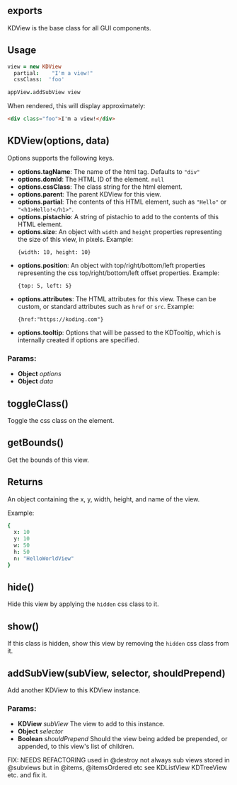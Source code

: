 

<!-- Start /Users/leeolayvar/projects/kdf/src/core/view.coffee -->

## exports

KDView is the base class for all GUI components.

## Usage

```coffee
view = new KDView
  partial:    "I'm a view!"
  cssClass:  'foo'

appView.addSubView view
```

When rendered, this will display approximately:

```html
<div class="foo">I'm a view!</div>
```

## KDView(options, data)

Options supports the following keys.
- **options.tagName**: The name of the html tag. Defaults to `"div"`
- **options.domId**: The HTML ID of the element. `null`
- **options.cssClass**: The class string for the html element.
- **options.parent**: The parent KDView for this view.
- **options.partial**: The contents of this HTML element, such as `"Hello"`
  or `"<h1>Hello!</h1>"`.
- **options.pistachio**: A string of pistachio to add to the contents of this
  HTML element.
- **options.size**: An object with `width` and `height` properties
  representing the size of this view, in pixels. Example:
  ```
  {width: 10, height: 10}
  ```
- **options.position**: An object with top/right/bottom/left properties
  representing the css top/right/bottom/left offset properties. Example:
  ```
  {top: 5, left: 5}
  ```
- **options.attributes**: The HTML attributes for this view. These can be
  custom, or standard attributes such as `href` or `src`. Example:
  ```
  {href:"https://koding.com"}
  ```
- **options.tooltip**: Options that will be passed to the KDTooltip, which is
  internally created if options are specified.

### Params: 

* **Object** *options* 
* **Object** *data* 

## toggleClass()

Toggle the css class on the element.

## getBounds()

Get the bounds of this view.
## Returns

An object containing the x, y, width, height, and name of the view.

Example:

```coffee
{
  x: 10
  y: 10
  w: 50
  h: 50
  n: "HelloWorldView"
}
```

## hide()

Hide this view by applying the `hidden` css class to it.

## show()

If this class is hidden, show this view by removing the `hidden` css
class from it.

## addSubView(subView, selector, shouldPrepend)

Add another KDView to this KDView instance.

### Params: 

* **KDView** *subView* The view to add to this instance.
* **Object** *selector* 
* **Boolean** *shouldPrepend* Should the view being added be prepended, or appended, to this view's list of children.

FIX: NEEDS REFACTORING
      used in @destroy
      not always sub views stored in @subviews but in @items, @itemsOrdered etc
      see KDListView KDTreeView etc. and fix it.

<!-- End /Users/leeolayvar/projects/kdf/src/core/view.coffee -->

